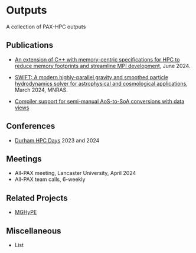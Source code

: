 # Outputs

A collection of PAX-HPC outputs

## Publications

- [An extension of C++ with memory-centric specifications for HPC to reduce memory footprints and streamline MPI development](https://arxiv.org/abs/2406.06095), June 2024.

- [SWIFT: A modern highly-parallel gravity and smoothed particle hydrodynamics solver for astrophysical and cosmological applications](https://arxiv.org/abs/2305.13380), March 2024, MNRAS.

- [Compiler support for semi-manual AoS-to-SoA conversions with data views](https://arxiv.org/abs/2405.12507)

## Conferences

- [Durham HPC Days](https://scicomp.webspace.durham.ac.uk/events/code_performance_series/durham-hpc-days-2024/) 2023 and 2024

## Meetings

- All-PAX meeting, Lancaster University, April 2024
- All-PAX team calls, 6-weekly

## Related Projects

- [MGHyPE](https://gow.epsrc.ukri.org/NGBOViewGrant.aspx?GrantRef=EP/X019497/1)

## Miscellaneous

- List


